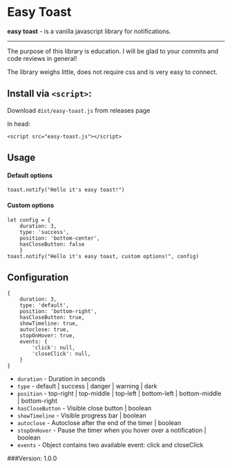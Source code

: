 # Easy Toast
**easy toast** - is a vanilla javascript library for notifications.
<hr>
The purpose of this library is education.
I will be glad to your commits and code reviews in general!

The library weighs little, does not require css and is very easy to connect.

## Install via `<script>`:

Download `dist/easy-toast.js` from releases page

In head:
```
<script src="easy-toast.js"></script>
```
## Usage

#### Default options
```
toast.notify("Hello it's easy toast!") 
```

#### Custom options
```
let config = {
    duration: 3,
    type: 'success',
    position: 'bottom-center',
    hasCloseButton: false
    }
toast.notify("Hello it's easy toast, custom options!", config) 
```

## Configuration
```
{
    duration: 3,
    type: 'default',
    position: 'bottom-right',
    hasCloseButton: true,
    showTimeline: true,
    autoclose: true,
    stopOnHover: true,
    events: {
        'click': null,
        'closeClick': null,
    }
}
```
- `duration` - Duration in seconds
- `type` - default | success | danger | warning | dark
- `position` - top-right
  | top-middle
  | top-left
  | bottom-left
  | bottom-middle
  | bottom-right
- `hasCloseButton` - Visible close button | boolean
- `showTimeline` - Visible progress bar | boolean
- `autoclose` - Autoclose after the end of the timer | boolean
- `stopOnHover` - Pause the timer when you hover over a notification | boolean
- `events` - Object contains two available event: click and closeClick

###Version: 1.0.0

